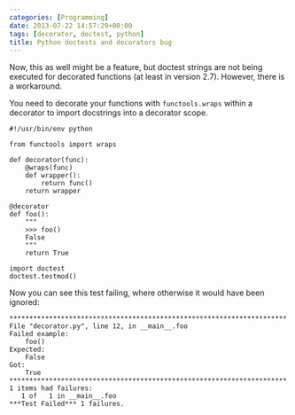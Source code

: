 ```yaml
---
categories: [Programming]
date: 2013-07-22 14:57:29+00:00
tags: [decorator, doctest, python]
title: Python doctests and decorators bug
---
```


Now, this as well might be a feature, but doctest strings are not being
executed for decorated functions (at least in version 2.7). However, there is a
workaround.

You need to decorate your functions with `functools.wraps` within a decorator
to import docstrings into a decorator scope.

    #!/usr/bin/env python

    from functools import wraps

    def decorator(func):
        @wraps(func)
        def wrapper():
            return func()
        return wrapper

    @decorator
    def foo():
        """
        >>> foo()
        False
        """
        return True

    import doctest
    doctest.testmod()

Now you can see this test failing, where otherwise it would have been ignored:

    **********************************************************************
    File "decorator.py", line 12, in __main__.foo
    Failed example:
        foo()
    Expected:
        False
    Got:
        True
    **********************************************************************
    1 items had failures:
       1 of   1 in __main__.foo
    ***Test Failed*** 1 failures.
